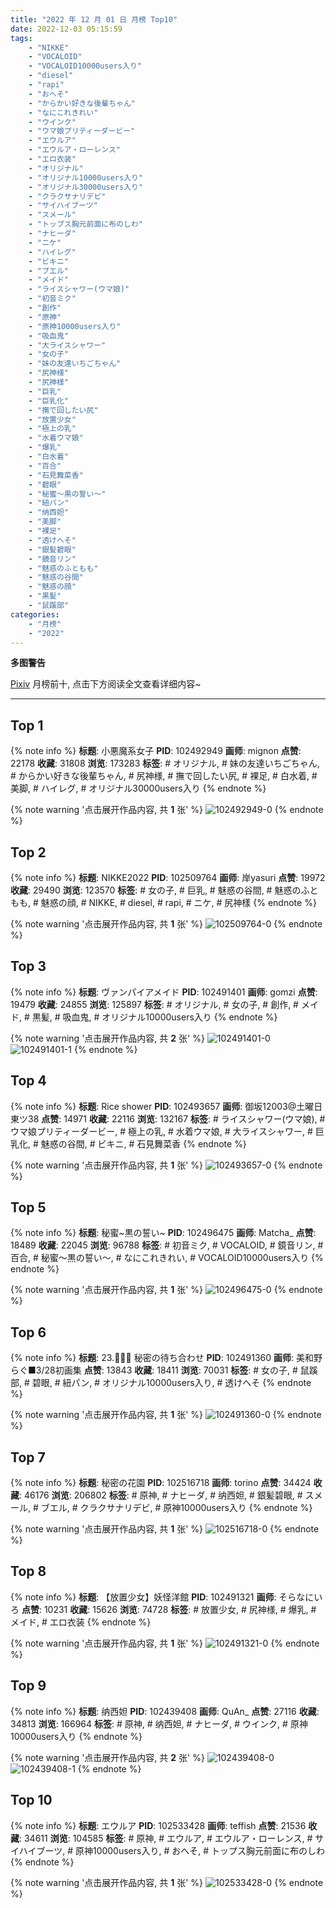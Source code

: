 ```yaml
---
title: "2022 年 12 月 01 日 月榜 Top10"
date: 2022-12-03 05:15:59
tags:
    - "NIKKE"
    - "VOCALOID"
    - "VOCALOID10000users入り"
    - "diesel"
    - "rapi"
    - "おへそ"
    - "からかい好きな後輩ちゃん"
    - "なにこれきれい"
    - "ウインク"
    - "ウマ娘プリティーダービー"
    - "エウルア"
    - "エウルア・ローレンス"
    - "エロ衣装"
    - "オリジナル"
    - "オリジナル10000users入り"
    - "オリジナル30000users入り"
    - "クラクサナリデビ"
    - "サイハイブーツ"
    - "スメール"
    - "トップス胸元前面に布のしわ"
    - "ナヒーダ"
    - "ニケ"
    - "ハイレグ"
    - "ビキニ"
    - "ブエル"
    - "メイド"
    - "ライスシャワー(ウマ娘)"
    - "初音ミク"
    - "創作"
    - "原神"
    - "原神10000users入り"
    - "吸血鬼"
    - "大ライスシャワー"
    - "女の子"
    - "妹の友達いちごちゃん"
    - "尻神様"
    - "尻神樣"
    - "巨乳"
    - "巨乳化"
    - "撫で回したい尻"
    - "放置少女"
    - "極上の乳"
    - "水着ウマ娘"
    - "爆乳"
    - "白水着"
    - "百合"
    - "石見舞菜香"
    - "碧眼"
    - "秘蜜〜黒の誓い〜"
    - "紐パン"
    - "纳西妲"
    - "美脚"
    - "裸足"
    - "透けへそ"
    - "銀髪碧眼"
    - "鏡音リン"
    - "魅惑のふともも"
    - "魅惑の谷間"
    - "魅惑の顔"
    - "黒髪"
    - "鼠蹊部"
categories:
    - "月榜"
    - "2022"
---
```


<i class="fa fa-triangle-exclamation"></i>**多图警告**<i class="fa fa-triangle-exclamation"></i>

[Pixiv](https://www.pixiv.net/) 月榜前十, 点击下方阅读全文查看详细内容~

<!-- more -->

---

## Top 1

{% note info %}
**标题**: 小悪魔系女子
**PID**: 102492949 **画师**: mignon
**点赞**: 22178 **收藏**: 31808 **浏览**: 173283
**标签**: # オリジナル, # 妹の友達いちごちゃん, # からかい好きな後輩ちゃん, # 尻神様, # 撫で回したい尻, # 裸足, # 白水着, # 美脚, # ハイレグ, # オリジナル30000users入り
{% endnote %}

{% note warning '点击展开作品内容, 共 **1** 张' %}
![102492949-0](https://i.pixiv.re/img-original/img/2022/11/04/00/47/01/102492949_p0.jpg)
{% endnote %}

## Top 2

{% note info %}
**标题**: NIKKE2022
**PID**: 102509764 **画师**: 岸yasuri
**点赞**: 19972 **收藏**: 29490 **浏览**: 123570
**标签**: # 女の子, # 巨乳, # 魅惑の谷間, # 魅惑のふともも, # 魅惑の顔, # NIKKE, # diesel, # rapi, # ニケ, # 尻神樣
{% endnote %}

{% note warning '点击展开作品内容, 共 **1** 张' %}
![102509764-0](https://i.pixiv.re/img-original/img/2022/11/04/20/03/03/102509764_p0.png)
{% endnote %}

## Top 3

{% note info %}
**标题**: ヴァンパイアメイド
**PID**: 102491401 **画师**: gomzi
**点赞**: 19479 **收藏**: 24855 **浏览**: 125897
**标签**: # オリジナル, # 女の子, # 創作, # メイド, # 黒髪, # 吸血鬼, # オリジナル10000users入り
{% endnote %}

{% note warning '点击展开作品内容, 共 **2** 张' %}
![102491401-0](https://i.pixiv.re/img-original/img/2022/11/04/00/00/19/102491401_p0.jpg)
![102491401-1](https://i.pixiv.re/img-original/img/2022/11/04/00/00/19/102491401_p1.jpg)
{% endnote %}

## Top 4

{% note info %}
**标题**: Rice shower
**PID**: 102493657 **画师**: 御坂12003@土曜日東ツ38
**点赞**: 14971 **收藏**: 22116 **浏览**: 132167
**标签**: # ライスシャワー(ウマ娘), # ウマ娘プリティーダービー, # 極上の乳, # 水着ウマ娘, # 大ライスシャワー, # 巨乳化, # 魅惑の谷間, # ビキニ, # 石見舞菜香
{% endnote %}

{% note warning '点击展开作品内容, 共 **1** 张' %}
![102493657-0](https://i.pixiv.re/img-original/img/2022/11/04/01/17/36/102493657_p0.jpg)
{% endnote %}

## Top 5

{% note info %}
**标题**: 秘蜜~黒の誓い~
**PID**: 102496475 **画师**: Matcha_
**点赞**: 18489 **收藏**: 22045 **浏览**: 96788
**标签**: # 初音ミク, # VOCALOID, # 鏡音リン, # 百合, # 秘蜜〜黒の誓い〜, # なにこれきれい, # VOCALOID10000users入り
{% endnote %}

{% note warning '点击展开作品内容, 共 **1** 张' %}
![102496475-0](https://i.pixiv.re/img-original/img/2022/11/04/04/44/18/102496475_p0.jpg)
{% endnote %}

## Top 6

{% note info %}
**标题**: 23.🧚🏻‍♀ 秘密の待ち合わせ
**PID**: 102491360 **画师**: 美和野らぐ■3/28初画集
**点赞**: 13843 **收藏**: 18411 **浏览**: 70031
**标签**: # 女の子, # 鼠蹊部, # 碧眼, # 紐パン, # オリジナル10000users入り, # 透けへそ
{% endnote %}

{% note warning '点击展开作品内容, 共 **1** 张' %}
![102491360-0](https://i.pixiv.re/img-original/img/2022/11/04/00/00/14/102491360_p0.png)
{% endnote %}

## Top 7

{% note info %}
**标题**: 秘密の花園
**PID**: 102516718 **画师**: torino
**点赞**: 34424 **收藏**: 46176 **浏览**: 206802
**标签**: # 原神, # ナヒーダ, # 纳西妲, # 銀髪碧眼, # スメール, # ブエル, # クラクサナリデビ, # 原神10000users入り
{% endnote %}

{% note warning '点击展开作品内容, 共 **1** 张' %}
![102516718-0](https://i.pixiv.re/img-original/img/2022/11/05/00/00/10/102516718_p0.jpg)
{% endnote %}

## Top 8

{% note info %}
**标题**: 【放置少女】妖怪洋館
**PID**: 102491321 **画师**: そらなにいろ
**点赞**: 10231 **收藏**: 15626 **浏览**: 74728
**标签**: # 放置少女, # 尻神様, # 爆乳, # メイド, # エロ衣装
{% endnote %}

{% note warning '点击展开作品内容, 共 **1** 张' %}
![102491321-0](https://i.pixiv.re/img-original/img/2022/11/04/00/00/10/102491321_p0.png)
{% endnote %}

## Top 9

{% note info %}
**标题**: 纳西妲
**PID**: 102439408 **画师**: QuAn_
**点赞**: 27116 **收藏**: 34813 **浏览**: 166964
**标签**: # 原神, # 纳西妲, # ナヒーダ, # ウインク, # 原神10000users入り
{% endnote %}

{% note warning '点击展开作品内容, 共 **2** 张' %}
![102439408-0](https://i.pixiv.re/img-original/img/2022/11/02/01/09/49/102439408_p0.jpg)
![102439408-1](https://i.pixiv.re/img-original/img/2022/11/02/01/09/49/102439408_p1.jpg)
{% endnote %}

## Top 10

{% note info %}
**标题**: エウルア
**PID**: 102533428 **画师**: teffish
**点赞**: 21536 **收藏**: 34611 **浏览**: 104585
**标签**: # 原神, # エウルア, # エウルア・ローレンス, # サイハイブーツ, # 原神10000users入り, # おへそ, # トップス胸元前面に布のしわ
{% endnote %}

{% note warning '点击展开作品内容, 共 **1** 张' %}
![102533428-0](https://i.pixiv.re/img-original/img/2022/11/05/16/39/15/102533428_p0.jpg)
{% endnote %}
